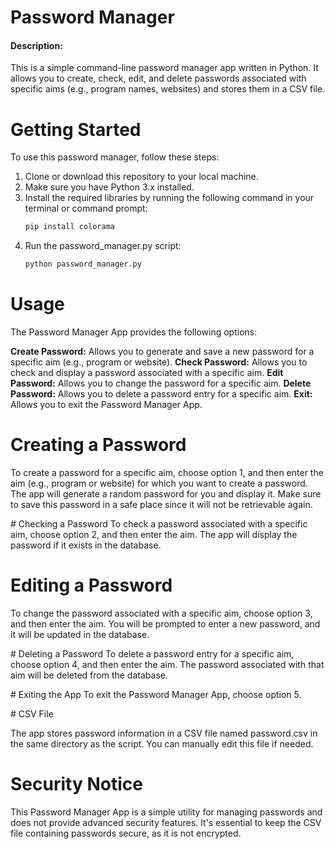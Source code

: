  # Password Manager

#### Description:

This is a simple command-line password manager app written in Python. It allows you to create, check, edit, and delete passwords associated with specific aims (e.g., program names, websites) and stores them in a CSV file.

# Getting Started

To use this password manager, follow these steps:

1. Clone or download this repository to your local machine.
2. Make sure you have Python 3.x installed.
3. Install the required libraries by running the following command in your terminal or command prompt:
    ```bash
    pip install colorama
4. Run the password_manager.py script:
    ```bash
    python password_manager.py

# Usage

The Password Manager App provides the following options:

**Create Password:** Allows you to generate and save a new password for a specific aim (e.g., program or website).
**Check Password:** Allows you to check and display a password associated with a specific aim.
**Edit Password:** Allows you to change the password for a specific aim.
**Delete Password:** Allows you to delete a password entry for a specific aim.
**Exit:** Allows you to exit the Password Manager App.

# Creating a Password
To create a password for a specific aim, choose option 1, and then enter the aim (e.g., program or website) for which you want to create a password. The app will generate a random password for you and display it. Make sure to save this password in a safe place since it will not be retrievable again.

# Checking a Password
To check a password associated with a specific aim, choose option 2, and then enter the aim. The app will display the password if it exists in the database.

# Editing a Password
To change the password associated with a specific aim, choose option 3, and then enter the aim. You will be prompted to enter a new password, and it will be updated in the database.

# Deleting a Password
To delete a password entry for a specific aim, choose option 4, and then enter the aim. The password associated with that aim will be deleted from the database.

# Exiting the App
To exit the Password Manager App, choose option 5.

# CSV File

The app stores password information in a CSV file named password.csv in the same directory as the script. You can manually edit this file if needed.

# Security Notice

This Password Manager App is a simple utility for managing passwords and does not provide advanced security features. It's essential to keep the CSV file containing passwords secure, as it is not encrypted.






